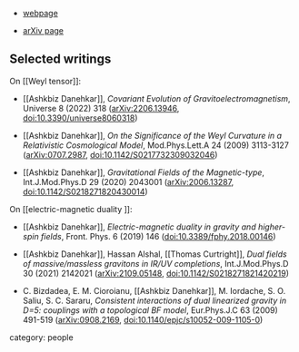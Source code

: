 * [webpage](https://www.danehkar.net/)

* [arXiv page](https://arxiv.org/a/danehkar_a_1.html)

## Selected writings

On [[Weyl tensor]]:

* [[Ashkbiz Danehkar]], _Covariant Evolution of Gravitoelectromagnetism_, Universe 8 (2022) 318 ([arXiv:2206.13946](https://arxiv.org/abs/2206.13946), [doi:10.3390/universe8060318](https://doi.org/10.3390/universe8060318))

* [[Ashkbiz Danehkar]], _On the Significance of the Weyl Curvature in a Relativistic Cosmological Model_, Mod.Phys.Lett.A 24 (2009) 3113-3127 ([arXiv:0707.2987](https://arxiv.org/abs/0707.2987), [doi:10.1142/S0217732309032046](https://doi.org/10.1142/S0217732309032046))

* [[Ashkbiz Danehkar]], _Gravitational Fields of the Magnetic-type_, Int.J.Mod.Phys.D 29 (2020) 2043001 ([arXiv:2006.13287](https://arxiv.org/abs/2006.13287), [doi:10.1142/S0218271820430014](https://doi.org/10.1142/S0218271820430014))

On [[electric-magnetic duality ]]:

* [[Ashkbiz Danehkar]], _Electric-magnetic duality in gravity and higher-spin fields_, Front. Phys. 6 (2019) 146 ([doi:10.3389/fphy.2018.00146](https://doi.org/10.3389/fphy.2018.00146))

* [[Ashkbiz Danehkar]],  Hassan Alshal, [[Thomas Curtright]], _Dual fields of massive/massless gravitons in IR/UV completions_, Int.J.Mod.Phys.D 30 (2021) 2142021 ([arXiv:2109.05148](https://arxiv.org/abs/2109.05148), [doi:10.1142/S0218271821420219](https://doi.org/10.1142/S0218271821420219))

* C. Bizdadea, E. M. Cioroianu, [[Ashkbiz Danehkar]], M. Iordache, S. O. Saliu, S. C. Sararu, _Consistent interactions of dual linearized gravity in D=5: couplings with a topological BF model_, Eur.Phys.J.C 63 (2009) 491-519 ([arXiv:0908.2169](https://arxiv.org/abs/0908.2169), [doi:10.1140/epjc/s10052-009-1105-0](https://doi.org/10.1140/epjc/s10052-009-1105-0))

category: people